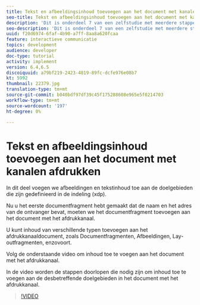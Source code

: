 ```yaml
---
title: Tekst en afbeeldingsinhoud toevoegen aan het document met kanalen afdrukken
seo-title: Tekst en afbeeldingsinhoud toevoegen aan het document met kanalen afdrukken
description: 'Dit is onderdeel 7 van een zelfstudie met meerdere stappen voor het maken van uw eerste interactieve communicatiedocument. In dit deel voegen we afbeeldingen en tekstinhoud toe aan de doelgebieden die zijn gedefinieerd in de indeling (xdp). '
seo-description: 'Dit is onderdeel 7 van een zelfstudie met meerdere stappen voor het maken van uw eerste interactieve communicatiedocument. In dit deel voegen we afbeeldingen en tekstinhoud toe aan de doelgebieden die zijn gedefinieerd in de indeling (xdp). '
uuid: f20d6974-6faf-4b90-a7ff-8aa8a620fcaa
feature: interactieve communicatie
topics: development
audience: developer
doc-type: tutorial
activity: implement
version: 6.4,6.5
discoiquuid: a79bf219-2423-4819-89fc-dcfe976e08b7
kt: 5992
thumbnail: 22379.jpg
translation-type: tm+mt
source-git-commit: b040bdf97df39c45f175288608e965e5f0214703
workflow-type: tm+mt
source-wordcount: '197'
ht-degree: 0%

---
```



# Tekst en afbeeldingsinhoud toevoegen aan het document met kanalen afdrukken

In dit deel voegen we afbeeldingen en tekstinhoud toe aan de doelgebieden die zijn gedefinieerd in de indeling (xdp).

Nu u het eerste documentfragment hebt gemaakt dat de naam en het adres van de ontvanger bevat, moeten we het documentfragment toevoegen aan het document met het afdrukkanaal.

U kunt inhoud van verschillende typen toevoegen aan het afdrukkanaaldocument, zoals Documentfragmenten, Afbeeldingen, Lay-outfragmenten, enzovoort.

Volg de onderstaande video om inhoud toe te voegen aan het document met het afdrukkanaal.

In de video worden de stappen doorlopen die nodig zijn om inhoud toe te voegen aan de desbetreffende doelgebieden in het document met het afdrukkanaal.

>[!VIDEO](https://video.tv.adobe.com/v/22379t2/?quality=9&learn=on)

